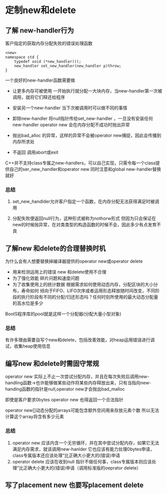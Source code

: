 # 定制new和delete

## 了解 new-handler行为
客户指定的获取内存分配失败的错误处理函数

```
<new>
namespace std {
    typedef void (*new_handler)();
    new_handler set_new_handler(new_handler p)throw;
}
```

一个良好的new-handler函数需要做
- 让更多内存可被使用
一开始执行就分配一大块内存，当new-handler第一次被调用，就将它们释还给程序

- 安装另一个new-handler
当下次被调用时可以做不同的事情

- 卸除new-handler 
将null指针传给set_new-handler ，一旦没有安装任何new-handler operator new 会在内存分配不成功时抛出异常

- 抛出bad_alloc 的异常，这样的异常不会被operator new捕捉，因此会传播到内存所求处

- 不返回 调用abort或exit


C++并不支持class专属之new-handlers，可以自己实现，只需令每一个class提供自己的ser_new_handler和operator new
同时注意和global new-handler替换就好


### 总结
1. set_new_handlder允许客户指定一个函数，在内存分配无法获得满足时被调用

2. 分配失败便返回null行为，这种形式被称为nothorw形式
但因为只会保证在new的时候抛异常，在对类类型的构造函数的时候不会，因此多少有点发育不良

## 了解new 和delete的合理替换时机
为什么会有人想要替换掉编译器提供的operator new或operator delete
-  用来检测运用上的错误
new 和delete使用不合理
- 为了强化效能
碎片问题和速度问题
- 为了收集使用上的统计数据
根据需求如何使用动态内存，分配区块的大小分布，寿命如何
倾向于FIFO、LIFO次序或者运用形态释放随时间改变，不同阶段的执行阶段有不同的分配/归还形态吗？任何时刻所使用的最大动态分配量的高水位是多少

BootS程序库的pool就是这样一个分配器(分配大量小型对象)

### 总结
有许多理由需要自写个new和delete，包括改善效能，对heap运用错误进行调试，收集heap使用信息

## 编写new 和delete时需固守常规
operator new 实际上不止一次尝试分配内存，并且在每次失败后调用new-handling函数->也许能够做某些动作将某些内存释放出来，只有当指向new-handing函数的指针是null,operator new才会抛出bad_malloc

即使是客户要求0bytes operator new 也得返回一个合法指针

operator new[]动态分配的arrays可能包含额外空间用来存放元素个数 所以无法计算这个array将含有多少元素

### 总结
1. operator new 应该内含一个无穷循环，并在其中尝试分配内存，如果它无法满足内存需求，就该调用new-hanlder 它也应该有能力处理0bytes申请，class专属版本还应该处理“比正确大小更大的(错误)申请
2. operator delete 应该在收到null 指针不做任何事，class专属版本则应该处理"比正确大小更大的(错误)申请（调用标准版的oeprator delete）
## 写了placement new 也要写placement delete